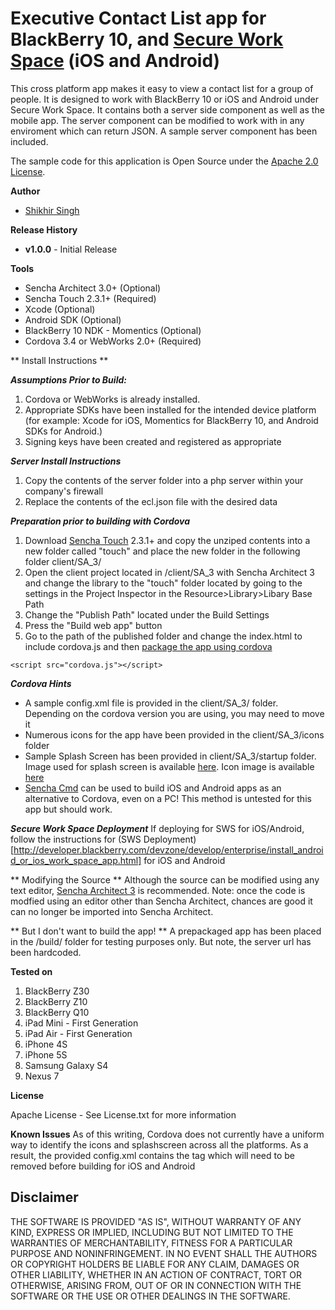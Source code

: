 # Executive Contact List app for BlackBerry 10, and [Secure Work Space](http://us.blackberry.com/content/dam/blackBerry/pdf/business/english/bes10/BES10-2-SWS-EMM-data-sheet.pdf) (iOS and Android)

This cross platform app makes it easy to view a contact list for a group of people. It is designed to work with BlackBerry 10 or iOS and Android under Secure Work Space. It contains both a server side component as well as the mobile app. The server component can be modified to work with in any enviroment which can return JSON. A sample server component has been included. 

The sample code for this application is Open Source under the [Apache 2.0 License](http://www.apache.org/licenses/LICENSE-2.0.html).


**Author** 

* [Shikhir Singh](http://code.shikhir.com/)


**Release History**

* **v1.0.0** - Initial Release

**Tools**

* Sencha Architect 3.0+ (Optional)
* Sencha Touch 2.3.1+ (Required)
* Xcode (Optional)
* Android SDK (Optional)
* BlackBerry 10 NDK - Momentics (Optional)
* Cordova 3.4 or WebWorks 2.0+ (Required)

** Install Instructions **

***Assumptions Prior to Build:*** 

1. Cordova or WebWorks is already installed. 
2. Appropriate SDKs have been installed for the intended device platform (for example: Xcode for iOS, Momentics for BlackBerry 10, and Android SDKs for Android.)
3. Signing keys have been created and registered as appropriate

***Server Install Instructions***

1. Copy the contents of the server folder into a php server within your company's firewall
2. Replace the contents of the ecl.json file with the desired data

***Preparation prior to building with Cordova***

1. Download [Sencha Touch](http://www.sencha.com/products/touch) 2.3.1+ and copy the unziped contents into a new folder called "touch" and place the new folder in the following folder client/SA_3/ 
2. Open the client project located in /client/SA_3 with Sencha Architect 3 and change the library to the "touch" folder located by going to the settings in the Project Inspector in the Resource>Library>Libary Base Path
3. Change the "Publish Path" located under the Build Settings
4. Press the "Build web app" button
5. Go to the path of the published folder and change the index.html to include cordova.js and then [package the app using cordova](http://cordova.apache.org/docs/en/3.4.0/)
```
<script src="cordova.js"></script>
```

***Cordova Hints***

* A sample config.xml file is provided in the client/SA_3/ folder. Depending on the cordova version you are using, you may need to move it
* Numerous icons for the app have been provided in the client/SA_3/icons folder
* Sample Splash Screen has been provided in client/SA_3/startup folder. Image used for splash screen is available [here](http://openclipart.org/detail/168821/gente-de-negocios-business-people-by-asrafil). Icon image is available [here](http://openclipart.org/detail/5578/business-person-by-msewtz)
* [Sencha Cmd](http://www.sencha.com/products/sencha-cmd/) can be used to build iOS and Android apps as an alternative to Cordova, even on a PC! This method is untested for this app but should work. 

***Secure Work Space Deployment***
If deploying for SWS for iOS/Android, follow the instructions for (SWS Deployment)[http://developer.blackberry.com/devzone/develop/enterprise/install_android_or_ios_work_space_app.html] for iOS and Android

** Modifying the Source **
Although the source can be modified using any text editor, [Sencha Architect 3](http://www.sencha.com/products/architect/) is recommended. Note: once the code is modfied using an editor other than Sencha Architect, chances are good it can no longer be imported into Sencha Architect. 

** But I don't want to build the app! **
A prepackaged app has been placed in the /build/ folder for testing purposes only. But note, the server url has been hardcoded.

**Tested on**

1. BlackBerry Z30
2. BlackBerry Z10
3. BlackBerry Q10
4. iPad Mini - First Generation
5. iPad Air - First Generation
6. iPhone 4S
7. iPhone 5S
8. Samsung Galaxy S4
9. Nexus 7

**License**

Apache License - See License.txt for more information 

**Known Issues**
As of this writing, Cordova does not currently have a uniform way to identify the icons and splashscreen across all the platforms. As a result, the provided config.xml contains the tag <icon src="..."> which will need to be removed before building for iOS and Android


## Disclaimer

THE SOFTWARE IS PROVIDED "AS IS", WITHOUT WARRANTY OF ANY KIND, EXPRESS OR IMPLIED, INCLUDING 
BUT NOT LIMITED TO THE WARRANTIES OF MERCHANTABILITY, FITNESS FOR A PARTICULAR PURPOSE 
AND NONINFRINGEMENT. IN NO EVENT SHALL THE AUTHORS OR COPYRIGHT HOLDERS BE LIABLE FOR 
ANY CLAIM, DAMAGES OR OTHER LIABILITY, WHETHER IN AN ACTION OF CONTRACT, TORT OR 
OTHERWISE, ARISING FROM, OUT OF OR IN CONNECTION WITH THE SOFTWARE OR THE USE OR 
OTHER DEALINGS IN THE SOFTWARE.
